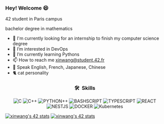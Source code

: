 ### Hey! Welcome 😄

42 student in Paris campus

bachelor degree in mathematics

- 💼 I'm currently looking for an internship to finish my computer science degree
- 👀 I’m interested in DevOps
- 🌱 I’m currently learning Pythons
- 📫 How to reach me xinwang@student.42.fr
- 😬 Speak English, French, Japanese, Chinese
- 🐈 cat personality


<div align="center">

### 🛠 &nbsp;Skills
![C](https://img.shields.io/badge/C-00599C?style=for-the-badge&logo=c&logoColor=white)
![C++](https://img.shields.io/badge/C%2B%2B-00599C?style=for-the-badge&logo=c%2B%2B&logoColor=white)
 ![PYTHON++](https://img.shields.io/badge/PYTHON-00599C?style=for-the-badge&logo=c%2B%2B&logoColor=white)
![BASHSCRIPT](https://img.shields.io/badge/JAVASCRIPT-F5DB18?style=for-the-badge&logo=bashscript&logoColor=white)
![TYPESCRIPT](https://img.shields.io/badge/TYPESCRIPT-007ACC?style=for-the-badge&logo=typescript&logoColor=white)
![REACT](https://img.shields.io/badge/REACT-61DAFB?style=for-the-badge&logo=react&logoColor=white)
![NESTJS](https://img.shields.io/badge/NESTJS-CC013A?style=for-the-badge&logo=nestjs&logoColor=white)
![DOCKER](https://img.shields.io/badge/DOCKER-0DB7ED?style=for-the-badge&logo=docker&logoColor=white)
![Kubernetes](https://img.shields.io/badge/Kubernetes-0DB7ED?style=for-the-badge&logo=Kubernetes&logoColor=white)
</div>

<a href="https://github.com/JaeSeoKim/badge42"><img src="https://badge42.vercel.app/api/v2/clcjl36pk02270fmebrzbhb4l/stats?cursusId=21&coalitionId=45" alt="xinwang's 42 stats" /></a> <a href="https://github.com/JaeSeoKim/badge42"><img src="https://badge42.vercel.app/api/v2/clcjl36pk02270fmebrzbhb4l/stats?cursusId=9&coalitionId=piscine" alt="xinwang's 42 stats" /></a>

